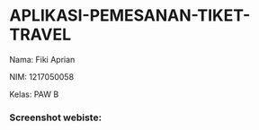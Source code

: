 # APLIKASI-PEMESANAN-TIKET-TRAVEL

Nama: Fiki Aprian

NIM: 1217050058

Kelas: PAW B

### Screenshot webiste:

